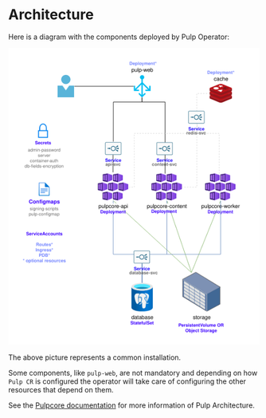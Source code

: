Architecture
============

Here is a diagram with the components deployed by Pulp Operator:


![Pulp Architecture](images/pulp_architecture.png "Pulp Architecture")

The above picture represents a common installation.

Some components, like `pulp-web`, are not mandatory and depending on how `Pulp CR` is configured
the operator will take care of configuring the other resources that depend on them.

See the [Pulpcore documentation](https://docs.pulpproject.org/pulpcore/components.html) for more information of Pulp Architecture.